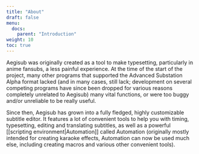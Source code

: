 ```yaml
---
title: "About"
draft: false
menu:
  docs:
    parent: "Introduction"
weight: 10
toc: true
---
```


Aegisub was originally created as a tool to make typesetting,
particularly in anime fansubs, a less painful experience. At the time
of the start of the project, many other programs that supported the
Advanced Substation Alpha format lacked (and in many cases, still lack;
development on several competing programs have since been dropped for
various reasons completely unrelated to Aegisub) many vital functions,
or were too buggy and/or unreliable to be really useful.

Since then, Aegisub has grown into a fully fledged, highly customizable
subtitle editor. It features a lot of convenient tools to help you with
timing, typesetting, editing and translating subtitles, as well as a
powerful [[scripting environment|Automation]] called Automation
(originally mostly intended for creating karaoke effects, Automation
can now be used much else, including creating macros and various other
convenient tools).

